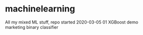 # machinelearning
All my mixed ML stuff, repo started 2020-03-05 
01 XGBoost demo marketing binary classifier
